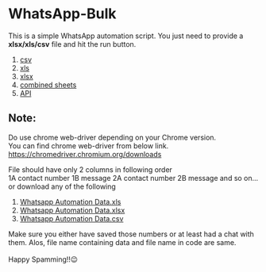 # WhatsApp-Bulk
This is a simple WhatsApp automation script. You just need to provide a **xlsx/xls/csv** file and hit the run button.
1. [csv](https://github.com/jayshah23/WhatsApp-Bulk/blob/main/src/main/java/csvData.java)
2. [xls](https://github.com/jayshah23/WhatsApp-Bulk/blob/main/src/main/java/xlsData.java)
3. [xlsx](https://github.com/jayshah23/WhatsApp-Bulk/blob/main/src/main/java/xlsxData.java)
4. [combined sheets](https://github.com/jayshah23/WhatsApp-Bulk/blob/main/src/main/java/allIn1.java)
5. [API](https://github.com/jayshah23/WhatsApp-Bulk/blob/main/src/main/java/API.java)

## Note:
Do use chrome web-driver depending on your Chrome version.<br>
You can find chrome web-driver from below link.<br>
https://chromedriver.chromium.org/downloads

File should have only 2 columns in following order<br>
1A contact number 1B message 2A contact number 2B message and so on... or download any of the following
1. [Whatsapp Automation Data.xls](https://github.com/jayshah23/WhatsApp-Bulk/files/6599395/Whatsapp.Automation.Data.xls)
2. [Whatsapp Automation Data.xlsx](https://github.com/jayshah23/WhatsApp-Bulk/files/6599397/Whatsapp.Automation.Data.xlsx)
3. [Whatsapp Automation Data.csv](https://github.com/jayshah23/WhatsApp-Bulk/files/6599398/Whatsapp.Automation.Data.csv)

Make sure you either have saved those numbers or at least had a chat with them. Alos, file name containing data and file name in code are same.<br><br>
Happy Spamming!!😉
